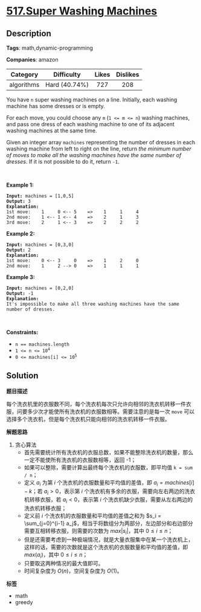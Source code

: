 # [517.Super Washing Machines](https://leetcode.com/problems/super-washing-machines/description/)

## Description

**Tags**: math,dynamic-programming

**Companies**: amazon

|  Category  |  Difficulty   | Likes | Dislikes |
| :--------: | :-----------: | :---: | :------: |
| algorithms | Hard (40.74%) |  727  |   208    |

<p>You have <code>n</code> super washing machines on a line. Initially, each washing machine has some dresses or is empty.</p>
<p>For each move, you could choose any <code>m</code> (<code>1 &lt;= m &lt;= n</code>) washing machines, and pass one dress of each washing machine to one of its adjacent washing machines at the same time.</p>
<p>Given an integer array <code>machines</code> representing the number of dresses in each washing machine from left to right on the line, return <em>the minimum number of moves to make all the washing machines have the same number of dresses</em>. If it is not possible to do it, return <code>-1</code>.</p>
<p>&nbsp;</p>
<p><strong class="example">Example 1:</strong></p>
<pre><code><strong>Input:</strong> machines = [1,0,5]
<strong>Output:</strong> 3
<strong>Explanation:</strong>
1st move:    1     0 &lt;-- 5    =&gt;    1     1     4
2nd move:    1 &lt;-- 1 &lt;-- 4    =&gt;    2     1     3
3rd move:    2     1 &lt;-- 3    =&gt;    2     2     2</code></pre>
<p><strong class="example">Example 2:</strong></p>
<pre><code><strong>Input:</strong> machines = [0,3,0]
<strong>Output:</strong> 2
<strong>Explanation:</strong>
1st move:    0 &lt;-- 3     0    =&gt;    1     2     0
2nd move:    1     2 --&gt; 0    =&gt;    1     1     1</code></pre>
<p><strong class="example">Example 3:</strong></p>
<pre><code><strong>Input:</strong> machines = [0,2,0]
<strong>Output:</strong> -1
<strong>Explanation:</strong>
It&#39;s impossible to make all three washing machines have the same number of dresses.</code></pre>
<p>&nbsp;</p>
<p><strong>Constraints:</strong></p>
<ul>
  <li><code>n == machines.length</code></li>
  <li><code>1 &lt;= n &lt;= 10<sup>4</sup></code></li>
  <li><code>0 &lt;= machines[i] &lt;= 10<sup>5</sup></code></li>
</ul>

## Solution

**题目描述**

每个洗衣机里的衣服数不同，每个洗衣机每次只允许向相邻的洗衣机转移一件衣服，问要多少次才能使所有洗衣机的衣服数相等。需要注意的是每一次 `move` 可以选择多个洗衣机，但是每个洗衣机只能向相邻的洗衣机转移一件衣服。

**解题思路**

1. 贪心算法
   - 首先需要统计所有洗衣机的衣服总数，如果不能整除洗衣机的数量，那么一定不能使所有洗衣机的衣服数相等，返回 -1；
   - 如果可以整除，需要计算出最终每个洗衣机的衣服数，即平均值 `k = sum / n`；
   - 定义 $a_i$ 为第 $i$ 个洗衣机的衣服数量和平均值的差值，即 $a_i = machines[i] - k$；若 $a_i > 0$，表示第 $i$ 个洗衣机有多余的衣服，需要向左右两边的洗衣机转移衣服，若 $a_i < 0$，表示第 $i$ 个洗衣机缺少衣服，需要从左右两边的洗衣机转移衣服；
   - 定义前 $i$ 个洗衣机的衣服数量和平均值的差值之和为 $s_i = \sum_{j=0}^{i-1} a_j$，相当于将数组分为两部分，左边部分和右边部分需要互相转移衣服，则需要的次数为 $max|s_i|$，其中 $0 \leq i \leq n$；
   - 但是还需要考虑到一种极端情况，就是大量衣服集中在某一个洗衣机上，这样的话，需要的次数就是这个洗衣机的衣服数量和平均值的差值，即 $max(a_i)$，其中 $0 \leq i \leq n$；
   - 只要取这两种情况的最大值即可。
   - 时间复杂度为 $O(n)$，空间复杂度为 $O(1)$。

**标签**

- math
- greedy

